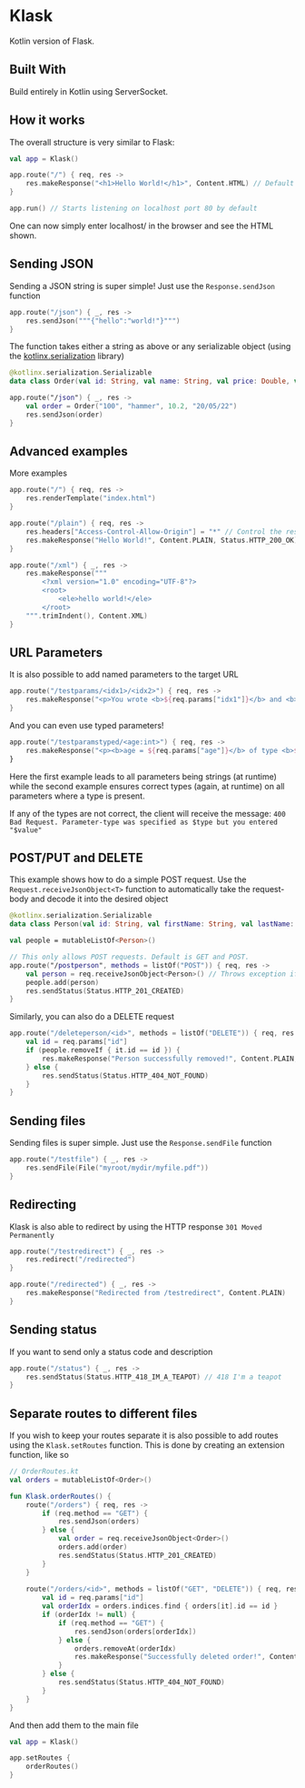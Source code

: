 # Klask

Kotlin version of Flask.

## Built With

Build entirely in Kotlin using ServerSocket.

## How it works

The overall structure is very similar to Flask:
```kotlin
val app = Klask()

app.route("/") { req, res ->
    res.makeResponse("<h1>Hello World!</h1>", Content.HTML) // Default response code is 200
}

app.run() // Starts listening on localhost port 80 by default
```
One can now simply enter localhost/ in the browser and see the HTML shown.

## Sending JSON
Sending a JSON string is super simple! Just use the `Response.sendJson` function
```kotlin
app.route("/json") { _, res ->
    res.sendJson("""{"hello":"world!"}""")
}
```
The function takes either a string as above or any serializable object (using the [kotlinx.serialization](https://github.com/Kotlin/kotlinx.serialization) library)
```kotlin
@kotlinx.serialization.Serializable
data class Order(val id: String, val name: String, val price: Double, val date: String)

app.route("/json") { _, res ->
    val order = Order("100", "hammer", 10.2, "20/05/22")
    res.sendJson(order)
}
```

## Advanced examples

More examples
```kotlin
app.route("/") { req, res ->
    res.renderTemplate("index.html")
}

app.route("/plain") { req, res ->
    res.headers["Access-Control-Allow-Origin"] = "*" // Control the response headers
    res.makeResponse("Hello World!", Content.PLAIN, Status.HTTP_200_OK) // Explicitly defining the response code
}

app.route("/xml") { _, res ->
    res.makeResponse("""
        <?xml version="1.0" encoding="UTF-8"?>
        <root>
            <ele>hello world!</ele>
        </root>
    """.trimIndent(), Content.XML)
}
```

## URL Parameters
It is also possible to add named parameters to the target URL
```kotlin
app.route("/testparams/<idx1>/<idx2>") { req, res ->
    res.makeResponse("<p>You wrote <b>${req.params["idx1"]}</b> and <b>${req.params["idx2"]}</b> as parameters!</p>", Content.HTML)
}
```
And you can even use typed parameters!
```kotlin
app.route("/testparamstyped/<age:int>") { req, res ->
    res.makeResponse("<p><b>age = ${req.params["age"]}</b> of type <b>${req.params["age"]!!::class.simpleName}</b></p>", Content.HTML)
}
```
Here the first example leads to all parameters being strings (at runtime) while the second example ensures correct types (again, at runtime) on all parameters where a type is present.

If any of the types are not correct, the client will receive the message: `400 Bad Request. Parameter-type was specified as $type but you entered "$value"`

## POST/PUT and DELETE
This example shows how to do a simple POST request. Use the `Request.receiveJsonObject<T>` function to automatically take the request-body and decode it into the desired object
```kotlin
@kotlinx.serialization.Serializable
data class Person(val id: String, val firstName: String, val lastName: String, val age: Int)

val people = mutableListOf<Person>()

// This only allows POST requests. Default is GET and POST.
app.route("/postperson", methods = listOf("POST")) { req, res ->
    val person = req.receiveJsonObject<Person>() // Throws exception if req.method is not POST/PUT or if req.contentType is not JSON
    people.add(person)
    res.sendStatus(Status.HTTP_201_CREATED)
}
```
Similarly, you can also do a DELETE request
```kotlin
app.route("/deleteperson/<id>", methods = listOf("DELETE")) { req, res ->
    val id = req.params["id"]
    if (people.removeIf { it.id == id }) {
        res.makeResponse("Person successfully removed!", Content.PLAIN, Status.HTTP_202_ACCEPTED)
    } else {
        res.sendStatus(Status.HTTP_404_NOT_FOUND)
    }
}
```

## Sending files
Sending files is super simple. Just use the `Response.sendFile` function
```kotlin
app.route("/testfile") { _, res ->
    res.sendFile(File("myroot/mydir/myfile.pdf"))
}
```

## Redirecting
Klask is also able to redirect by using the HTTP response `301 Moved Permanently`
```kotlin
app.route("/testredirect") { _, res ->
    res.redirect("/redirected")
}

app.route("/redirected") { _, res ->
    res.makeResponse("Redirected from /testredirect", Content.PLAIN)
}
```

## Sending status
If you want to send only a status code and description
```kotlin
app.route("/status") { _, res ->
    res.sendStatus(Status.HTTP_418_IM_A_TEAPOT) // 418 I'm a teapot
}
```

## Separate routes to different files
If you wish to keep your routes separate it is also possible to add routes using the `Klask.setRoutes` function. This is done by creating an extension function, like so
```kotlin
// OrderRoutes.kt
val orders = mutableListOf<Order>()

fun Klask.orderRoutes() {
    route("/orders") { req, res ->
        if (req.method == "GET") {
            res.sendJson(orders)
        } else {
            val order = req.receiveJsonObject<Order>()
            orders.add(order)
            res.sendStatus(Status.HTTP_201_CREATED)
        }
    }
    
    route("/orders/<id>", methods = listOf("GET", "DELETE")) { req, res ->
        val id = req.params["id"]
        val orderIdx = orders.indices.find { orders[it].id == id }
        if (orderIdx != null) {
            if (req.method == "GET") {
                res.sendJson(orders[orderIdx])
            } else {
                orders.removeAt(orderIdx)
                res.makeResponse("Successfully deleted order!", Content.PLAIN, Status.HTTP_202_ACCEPTED)
            }
        } else {
            res.sendStatus(Status.HTTP_404_NOT_FOUND)
        }
    }
}
```
And then add them to the main file
```kotlin
val app = Klask()

app.setRoutes {
    orderRoutes()
}
```
